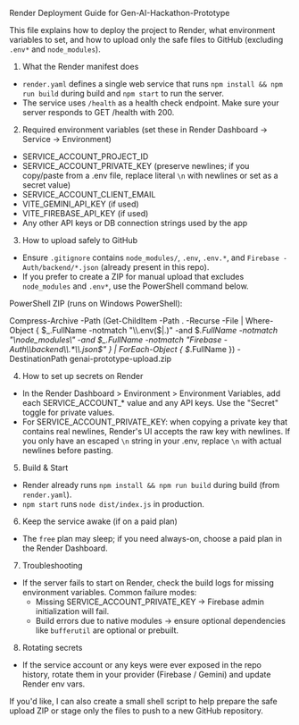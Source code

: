 Render Deployment Guide for Gen-AI-Hackathon-Prototype

This file explains how to deploy the project to Render, what environment variables to set, and how to upload only the safe files to GitHub (excluding `.env*` and `node_modules`).

1) What the Render manifest does
- `render.yaml` defines a single web service that runs `npm install && npm run build` during build and `npm start` to run the server.
- The service uses `/health` as a health check endpoint. Make sure your server responds to GET /health with 200.

2) Required environment variables (set these in Render Dashboard -> Service -> Environment)
- SERVICE_ACCOUNT_PROJECT_ID
- SERVICE_ACCOUNT_PRIVATE_KEY (preserve newlines; if you copy/paste from a .env file, replace literal `\n` with newlines or set as a secret value)
- SERVICE_ACCOUNT_CLIENT_EMAIL
- VITE_GEMINI_API_KEY (if used)
- VITE_FIREBASE_API_KEY (if used)
- Any other API keys or DB connection strings used by the app

3) How to upload safely to GitHub
- Ensure `.gitignore` contains `node_modules/`, `.env`, `.env.*`, and `Firebase - Auth/backend/*.json` (already present in this repo).
- If you prefer to create a ZIP for manual upload that excludes `node_modules` and `.env*`, use the PowerShell command below.

PowerShell ZIP (runs on Windows PowerShell):

Compress-Archive -Path (Get-ChildItem -Path . -Recurse -File | Where-Object { $_.FullName -notmatch "\\.env($|\.)" -and $_.FullName -notmatch "\\node_modules\\" -and $_.FullName -notmatch "Firebase - Auth\\backend\\.*\\.json$" } | ForEach-Object { $_.FullName }) -DestinationPath genai-prototype-upload.zip

4) How to set up secrets on Render
- In the Render Dashboard > Environment > Environment Variables, add each SERVICE_ACCOUNT_* value and any API keys. Use the "Secret" toggle for private values.
- For SERVICE_ACCOUNT_PRIVATE_KEY: when copying a private key that contains real newlines, Render's UI accepts the raw key with newlines. If you only have an escaped `\n` string in your .env, replace `\n` with actual newlines before pasting.

5) Build & Start
- Render already runs `npm install && npm run build` during build (from `render.yaml`).
- `npm start` runs `node dist/index.js` in production.

6) Keep the service awake (if on a paid plan)
- The `free` plan may sleep; if you need always-on, choose a paid plan in the Render Dashboard.

7) Troubleshooting
- If the server fails to start on Render, check the build logs for missing environment variables. Common failure modes:
  - Missing SERVICE_ACCOUNT_PRIVATE_KEY -> Firebase admin initialization will fail.
  - Build errors due to native modules -> ensure optional dependencies like `bufferutil` are optional or prebuilt.

8) Rotating secrets
- If the service account or any keys were ever exposed in the repo history, rotate them in your provider (Firebase / Gemini) and update Render env vars.

If you'd like, I can also create a small shell script to help prepare the safe upload ZIP or stage only the files to push to a new GitHub repository.
